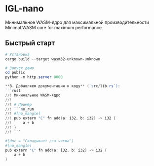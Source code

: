 # IGL-nano
Минимальное WASM-ядро для максимальной производительности
Minimal WASM core for maximum performance

## Быстрый старт
```powershell
# Установка
cargo build --target wasm32-unknown-unknown

# Запуск демо
cd public
python -m http.server 8000

**B. Добавляем документацию к коду** (`src/lib.rs`):
```rust
//! Минимальное WASM-ядро
//! 
//! # Пример
//! ```no_run
//! #[no_mangle]
//! pub extern "C" fn add(a: i32, b: i32) -> i32 {
//!     a + b
//! }
//! ```

#[doc = "Складывает два числа"]
#[no_mangle]
pub extern "C" fn add(a: i32, b: i32) -> i32 {
    a + b
}